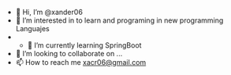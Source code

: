 - 👋 Hi, I’m @xander06
- 👀 I’m interested in to learn and programing  in  new  programming Languajes
- - 🌱 I’m currently learning SpringBoot
- 💞️ I’m looking to collaborate on ...
- 📫 How to reach me xacr06@gmail.com

<!---
xander06/xander06 is a ✨ special ✨ repository because its `README.md` (this file) appears on your GitHub profile.
You can click the Preview link to take a look at your changes.
--->
